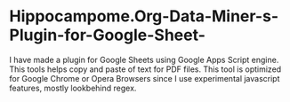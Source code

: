 # Hippocampome.Org-Data-Miner-s-Plugin-for-Google-Sheet-
I have made a plugin for Google Sheets using Google Apps Script engine. This tools helps copy and paste of text for PDF files. This tool is optimized for Google Chrome or Opera Browsers since I use experimental javascript features, mostly lookbehind regex.
